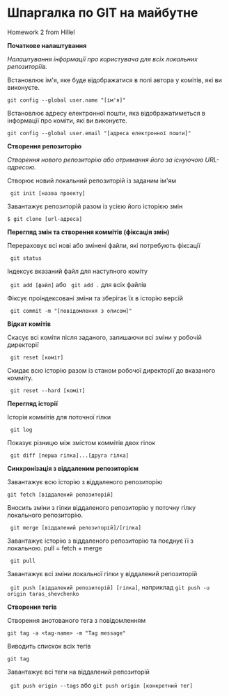 # Шпаргалка по GIT на майбутне
Homework 2 from Hillel

**Початкове налаштування**

_Налаштування інформації про користувача для всіх локальних репозиторіїв._

Встановлює ім'я, яке буде відображатися в полі автора у комітів, які ви виконуєте.

```git config --global user.name "[ім'я]"```

Встановлює адресу електронної пошти, яка відображатиметься в інформації про коміти, які ви виконуєте.

```git config --global user.email "[адреса електронної пошти]"```


**Створення репозиторію**

_Створення нового репозиторію або отримання його за існуючою URL-адресою._

Створює новий локальний репозиторій із заданим ім'ям

``` git init [назва проекту]```

Завантажує репозиторій разом із усією його історією змін

```$ git clone [url-адреса]```

**Перегляд змін та створення коммітів (фіксація змін)**

Перераховує всі нові або змінені файли, які потребують фіксації

``` git status```

Індексує вказаний файл для наступного коміту

``` git add [файл]``` або ``` git add .``` для всіх файлів

Фіксує проіндексовані зміни та зберігає їх в історію версій

``` git commit -m "[повідомлення з описом]"```

**Відкат комітів**

Скасує всі коміти після заданого, залишаючи всі зміни у робочій директорії

``` git reset [коміт]```

Скидає всю історію разом із станом робочої директорії до вказаного комміту.

``` git reset --hard [коміт]```

**Перегляд історії**

  Історія коммітів для поточної гілки

``` git log```

Показує різницю між змістом коммітів двох гілок

``` git diff [перша гілка]...[друга гілка]```

**Синхронізація з віддаленим репозиторієм**

Завантажує всю історію з віддаленого репозиторію

```git fetch [віддалений репозиторій]```

Вносить зміни з гілки віддаленого репозиторію у поточну гілку локального репозиторію.

``` git merge [віддалений репозиторій]/[гілка]```

Завантажує історію з віддаленого репозиторію та поєднує її з локальною. pull = fetch + merge

``` git pull```

Завантажує всі зміни локальної гілки у віддалений репозиторій

``` git push [віддалений репозиторій] [гілка]```, наприклад ```git push -u origin taras_shevchenko```

**Cтворення тегів**

Створення анотованого тега з повідомленням

```git tag -a <tag-name> -m "Tag message"```

Виводить спискок всіх тегів

```git tag```

Завантажує всі теги на віддалений репозиторій

``` git push origin --tags``` або ```git push origin [конкретний тег]```
